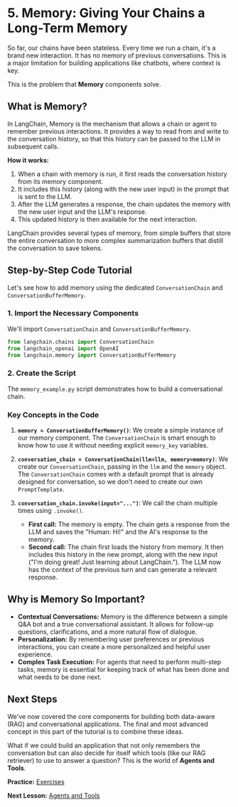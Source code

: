# 5. Memory: Giving Your Chains a Long-Term Memory

So far, our chains have been stateless. Every time we run a chain, it's a brand new interaction. It has no memory of previous conversations. This is a major limitation for building applications like chatbots, where context is key.

This is the problem that **Memory** components solve.

## What is Memory?

In LangChain, Memory is the mechanism that allows a chain or agent to remember previous interactions. It provides a way to read from and write to the conversation history, so that this history can be passed to the LLM in subsequent calls.

**How it works:**
1.  When a chain with memory is run, it first reads the conversation history from its memory component.
2.  It includes this history (along with the new user input) in the prompt that is sent to the LLM.
3.  After the LLM generates a response, the chain updates the memory with the new user input and the LLM's response.
4.  This updated history is then available for the next interaction.

LangChain provides several types of memory, from simple buffers that store the entire conversation to more complex summarization buffers that distill the conversation to save tokens.

## Step-by-Step Code Tutorial

Let's see how to add memory using the dedicated `ConversationChain` and `ConversationBufferMemory`.

### 1. Import the Necessary Components

We'll import `ConversationChain` and `ConversationBufferMemory`.

```python
from langchain.chains import ConversationChain
from langchain_openai import OpenAI
from langchain.memory import ConversationBufferMemory
```

### 2. Create the Script

The `memory_example.py` script demonstrates how to build a conversational chain.

### Key Concepts in the Code

1.  **`memory = ConversationBufferMemory()`**: We create a simple instance of our memory component. The `ConversationChain` is smart enough to know how to use it without needing explicit `memory_key` variables.

2.  **`conversation_chain = ConversationChain(llm=llm, memory=memory)`**: We create our `ConversationChain`, passing in the `llm` and the `memory` object. The `ConversationChain` comes with a default prompt that is already designed for conversation, so we don't need to create our own `PromptTemplate`.

3.  **`conversation_chain.invoke(input="...")`**: We call the chain multiple times using `.invoke()`.
    *   **First call:** The memory is empty. The chain gets a response from the LLM and saves the "Human: Hi!" and the AI's response to the memory.
    *   **Second call:** The chain first loads the history from memory. It then includes this history in the new prompt, along with the new input ("I'm doing great! Just learning about LangChain."). The LLM now has the context of the previous turn and can generate a relevant response.

## Why is Memory So Important?

*   **Contextual Conversations:** Memory is the difference between a simple Q&A bot and a true conversational assistant. It allows for follow-up questions, clarifications, and a more natural flow of dialogue.
*   **Personalization:** By remembering user preferences or previous interactions, you can create a more personalized and helpful user experience.
*   **Complex Task Execution:** For agents that need to perform multi-step tasks, memory is essential for keeping track of what has been done and what needs to be done next.

## Next Steps

We've now covered the core components for building both data-aware (RAG) and conversational applications. The final and most advanced concept in this part of the tutorial is to combine these ideas.

What if we could build an application that not only remembers the conversation but can also decide for itself which tools (like our RAG retriever) to use to answer a question? This is the world of **Agents and Tools**.

**Practice:** [Exercises](./exercises.md)

**Next Lesson:** [Agents and Tools](./../06-agents-tools/README.md)
